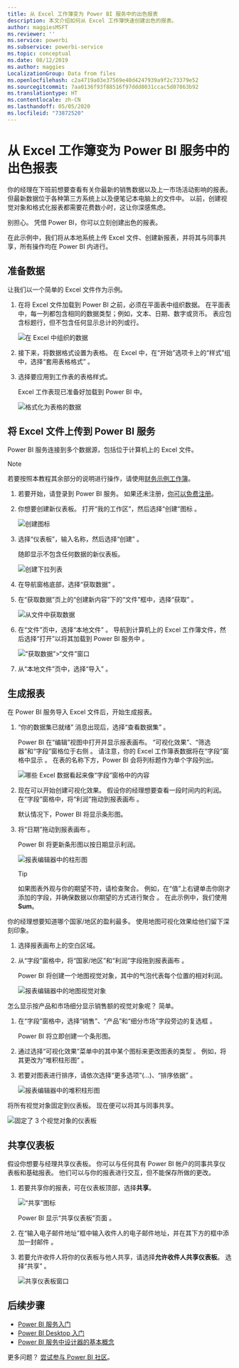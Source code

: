 ```yaml
---
title: 从 Excel 工作簿变为 Power BI 服务中的出色报表
description: 本文介绍如何从 Excel 工作簿快速创建出色的报表。
author: maggiesMSFT
ms.reviewer: ''
ms.service: powerbi
ms.subservice: powerbi-service
ms.topic: conceptual
ms.date: 08/12/2019
ms.author: maggies
LocalizationGroup: Data from files
ms.openlocfilehash: c2a4719a03e37569e40d4247939a9f2c73379e52
ms.sourcegitcommit: 7aa0136f93f88516f97ddd8031ccac5d07863b92
ms.translationtype: HT
ms.contentlocale: zh-CN
ms.lasthandoff: 05/05/2020
ms.locfileid: "73872520"
---
```

# <a name="from-excel-workbook-to-stunning-report-in-the-power-bi-service"></a>从 Excel 工作簿变为 Power BI 服务中的出色报表
你的经理在下班前想要查看有关你最新的销售数据以及上一市场活动影响的报表。 但最新数据位于各种第三方系统上以及便笔记本电脑上的文件中。 以前，创建视觉对象和格式化报表都需要花费数小时，这让你深感焦虑。

别担心。 凭借 Power BI，你可以立刻创建出色的报表。

在此示例中，我们将从本地系统上传 Excel 文件、创建新报表，并将其与同事共享，所有操作均在 Power BI 内进行。

## <a name="prepare-your-data"></a>准备数据
让我们以一个简单的 Excel 文件作为示例。 

1. 在将 Excel 文件加载到 Power BI 之前，必须在平面表中组织数据。 在平面表中，每一列都包含相同的数据类型；例如，文本、日期、数字或货币。 表应包含标题行，但不包含任何显示总计的列或行。

   ![在 Excel 中组织的数据](media/service-from-excel-to-stunning-report/pbi_excel_file.png)

2. 接下来，将数据格式设置为表格。 在 Excel 中，在“开始”选项卡上的“样式”组中，选择“套用表格格式”    。 

3. 选择要应用到工作表的表格样式。 

   Excel 工作表现已准备好加载到 Power BI 中。

   ![格式化为表格的数据](media/service-from-excel-to-stunning-report/pbi_excel_table.png)

## <a name="upload-your-excel-file-to-the-power-bi-service"></a>将 Excel 文件上传到 Power BI 服务
Power BI 服务连接到多个数据源，包括位于计算机上的 Excel 文件。 

 > [!NOTE] 
 > 若要按照本教程其余部分的说明进行操作，请使用[财务示例工作簿](sample-financial-download.md)。

1. 若要开始，请登录到 Power BI 服务。 如果还未注册，[你可以免费注册](https://powerbi.com)。

2. 你想要创建新仪表板。 打开“我的工作区”，然后选择“创建”图标   。

   ![创建图标](media/service-from-excel-to-stunning-report/power-bi-new-dash.png)

3. 选择“仪表板”，输入名称，然后选择“创建”   。 

   随即显示不包含任何数据的新仪表板。

   ![创建下拉列表](media/service-from-excel-to-stunning-report/power-bi-create-dash.png)

4. 在导航窗格底部，选择“获取数据”  。 

5. 在“获取数据”页上的“创建新内容”下的“文件”框中，选择“获取”     。

   ![从文件中获取数据](media/service-from-excel-to-stunning-report/pbi_get_files.png)

6. 在“文件”页中，选择“本地文件”   。 导航到计算机上的 Excel 工作簿文件，然后选择“打开”以将其加载到 Power BI 服务中  。 

   ![“获取数据”>“文件”窗口](media/service-from-excel-to-stunning-report/pbi_local_file.png)

7. 从“本地文件”页中，选择“导入”   。


## <a name="build-your-report"></a>生成报表
在 Power BI 服务导入 Excel 文件后，开始生成报表。 

1. “你的数据集已就绪”  消息出现后，选择“查看数据集”  。  

   Power BI 在“编辑”视图中打开并显示报表画布。 “可视化效果”、“筛选器”和“字段”窗格位于右侧    。 请注意，你的 Excel 工作簿表数据将在“字段”窗格中显示  。 在表的名称下方，Power BI 会将列标题作为单个字段列出。

   ![哪些 Excel 数据看起来像“字段”窗格中的内容](media/service-from-excel-to-stunning-report/pbi_report_fields.png)

2. 现在可以开始创建可视化效果。 假设你的经理想要查看一段时间内的利润。 在“字段”窗格中，将“利润”拖动到报表画布   。 

   默认情况下，Power BI 将显示条形图。 

3. 将“日期”拖动到报表画布  。 

   Power BI 将更新条形图以按日期显示利润。

   ![报表编辑器中的柱形图](media/service-from-excel-to-stunning-report/pbi_report_pin-new.png)

   > [!TIP]
   > 如果图表外观与你的期望不符，请检查聚合。 例如，在“值”上右键单击你刚才添加的字段，并确保数据以你期望的方式进行聚合  。 在此示例中，我们使用 **Sum**。
   > 

你的经理想要知道哪个国家/地区的盈利最多。 使用地图可视化效果给他们留下深刻印象。 

1. 选择报表画布上的空白区域。 

2. 从“字段”窗格中，将“国家/地区”和“利润”字段拖到报表画布    。

   Power BI 将创建一个地图视觉对象，其中的气泡代表每个位置的相对利润。

   ![报表编辑器中的地图视觉对象](media/service-from-excel-to-stunning-report/pbi_report_map-new.png)

怎么显示按产品和市场细分显示销售额的视觉对象呢？ 简单。 

1. 在“字段”窗格中，选择“销售”、“产品”和“细分市场”字段旁边的复选框     。 
   
   Power BI 将立即创建一个条形图。 

2. 通过选择“可视化效果”菜单中的其中某个图标来更改图表的类型  。 例如，将其更改为“堆积柱形图”  。 

3. 若要对图表进行排序，请依次选择“更多选项”(…)、“排序依据”   。

   ![报表编辑器中的堆积柱形图](media/service-from-excel-to-stunning-report/pbi_barchart-new.png)

将所有视觉对象固定到仪表板。 现在便可以将其与同事共享。

   ![固定了 3 个视觉对象的仪表板](media/service-from-excel-to-stunning-report/pbi_report.png)

## <a name="share-your-dashboard"></a>共享仪表板
假设你想要与经理共享仪表板。 你可以与任何具有 Power BI 帐户的同事共享仪表板和基础报表。 他们可以与你的报表进行交互，但不能保存所做的更改。

1. 若要共享你的报表，可在仪表板顶部，选择**共享**。

   ![“共享”图标](media/service-from-excel-to-stunning-report/power-bi-share.png)

   Power BI 显示“共享仪表板”页面  。 

2. 在“输入电子邮件地址”框中输入收件人的电子邮件地址，并在其下方的框中添加一封邮件  。 

3. 若要允许收件人将你的仪表板与他人共享，请选择**允许收件人共享仪表板**。 选择“共享”  。

   ![共享仪表板窗口](media/service-from-excel-to-stunning-report/power-bi-share-dash-new.png)

## <a name="next-steps"></a>后续步骤

* [Power BI 服务入门](service-get-started.md)
* [Power BI Desktop 入门](desktop-getting-started.md)
* [Power BI 服务中设计器的基本概念](service-basic-concepts.md)

更多问题？ [尝试参与 Power BI 社区](https://community.powerbi.com/)。

